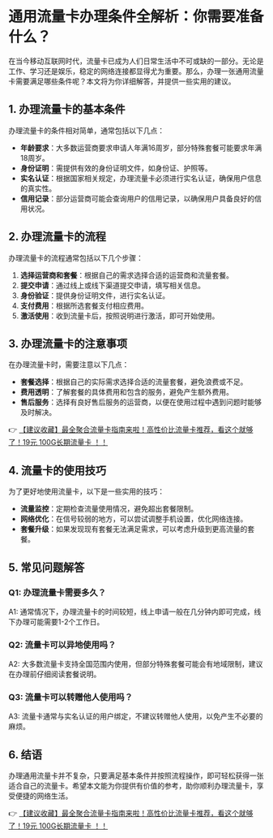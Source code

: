# 通用流量卡办理条件全解析：你需要准备什么？

在当今移动互联网时代，流量卡已成为人们日常生活中不可或缺的一部分。无论是工作、学习还是娱乐，稳定的网络连接都显得尤为重要。那么，办理一张通用流量卡需要满足哪些条件呢？本文将为你详细解答，并提供一些实用的建议。

## 1. 办理流量卡的基本条件

办理流量卡的条件相对简单，通常包括以下几点：

- **年龄要求**：大多数运营商要求申请人年满16周岁，部分特殊套餐可能要求年满18周岁。
- **身份证明**：需提供有效的身份证明文件，如身份证、护照等。
- **实名认证**：根据国家相关规定，办理流量卡必须进行实名认证，确保用户信息的真实性。
- **信用记录**：部分运营商可能会查询用户的信用记录，以确保用户具备良好的信用状况。

## 2. 办理流量卡的流程

办理流量卡的流程通常包括以下几个步骤：

1. **选择运营商和套餐**：根据自己的需求选择合适的运营商和流量套餐。
2. **提交申请**：通过线上或线下渠道提交申请，填写相关信息。
3. **身份验证**：提供身份证明文件，进行实名认证。
4. **支付费用**：根据所选套餐支付相应费用。
5. **激活使用**：收到流量卡后，按照说明进行激活，即可开始使用。

## 3. 办理流量卡的注意事项

在办理流量卡时，需要注意以下几点：

- **套餐选择**：根据自己的实际需求选择合适的流量套餐，避免浪费或不足。
- **费用透明**：了解套餐的具体费用和包含的服务，避免产生额外费用。
- **售后服务**：选择有良好售后服务的运营商，以便在使用过程中遇到问题时能够及时解决。

👉 [【建议收藏】最全聚合流量卡指南来啦！高性价比流量卡推荐，看这个就够了！19元 100G长期流量卡 ！！](https://bit.ly/Liuliangka)

## 4. 流量卡的使用技巧

为了更好地使用流量卡，以下是一些实用的技巧：

- **流量监控**：定期检查流量使用情况，避免超出套餐限制。
- **网络优化**：在信号较弱的地方，可以尝试调整手机设置，优化网络连接。
- **套餐升级**：如果发现现有套餐无法满足需求，可以考虑升级到更高流量的套餐。

## 5. 常见问题解答

### Q1: 办理流量卡需要多久？
A1: 通常情况下，办理流量卡的时间较短，线上申请一般在几分钟内即可完成，线下办理可能需要1-2个工作日。

### Q2: 流量卡可以异地使用吗？
A2: 大多数流量卡支持全国范围内使用，但部分特殊套餐可能会有地域限制，建议在办理前仔细阅读套餐说明。

### Q3: 流量卡可以转赠他人使用吗？
A3: 流量卡通常与实名认证的用户绑定，不建议转赠他人使用，以免产生不必要的麻烦。

## 6. 结语

办理通用流量卡并不复杂，只要满足基本条件并按照流程操作，即可轻松获得一张适合自己的流量卡。希望本文能为你提供有价值的参考，助你顺利办理流量卡，享受便捷的网络生活。

👉 [【建议收藏】最全聚合流量卡指南来啦！高性价比流量卡推荐，看这个就够了！19元 100G长期流量卡 ！！](https://bit.ly/Liuliangka)